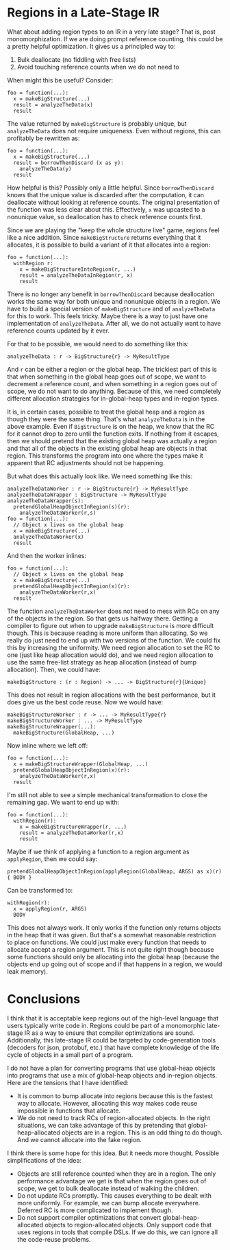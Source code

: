 # Regions in a Late-Stage IR

What about adding region types to an IR in a very late stage? That is,
post monomorphization. If we are doing prompt reference counting, this
could be a pretty helpful optimization. It gives us a principled way to:

1. Bulk deallocate (no fiddling with free lists)
2. Avoid touching reference counts when we do not need to 

When might this be useful? Consider:

    foo = function(...):
      x = makeBigStructure(...)
      result = analyzeTheData(x)
      result

The value returned by `makeBigStructure` is probably unique, but
`analyzeTheData` does not require uniqueness. Even without regions,
this can profitably be rewritten as:

    foo = function(...):
      x = makeBigStructure(...)
      result = borrowThenDiscard (x as y):
        analyzeTheData(y)
      result

How helpful is this? Possibly only a little helpful. Since `borrowThenDiscard`
knows that the unique value is discarded after the computation, it can
deallocate without looking at reference counts. The original presentation
of the function was less clear about this. Effectively, `x` was upcasted
to a nonunique value, so deallocation has to check reference counts first.

Since we are playing the "keep the whole structure live" game, regions feel
like a nice addition. Since `makeBigStructure` returns everything that it
allocates, it is possible to build a variant of it that allocates into a
region:

    foo = function(...):
      withRegion r: 
        x = makeBigStructureIntoRegion(r, ...)
        result = analyzeTheDataInRegion(r, x)
        result

There is no longer any benefit in `borrowThenDiscard` because deallocation
works the same way for both unique and nonunique objects in a region. We
have to build a special version of `makeBigStructure` and of `analyzeTheData`
for this to work. This feels tricky. Maybe there is a way to just have
one implementation of `analyzeTheData`. After all, we do not actually want
to have reference counts updated by it ever.

For that to be possible, we would need to do something like this:

    analyzeTheData : r -> BigStructure{r} -> MyResultType

And `r` can be either a region or the global heap. The trickiest part of
this is that when something in the global heap goes out of scope, we want
to decrement a reference count, and when something in a region goes out
of scope, we do not want to do anything. Because of this, we need completely
different allocation strategies for in-global-heap types and in-region types.

It is, in certain cases, possible to treat the global heap and a region
as though they were the same thing. That's what `analyzeTheData` is in the
above example. Even if `BigStructure` is on the heap, we know that the RC
for it cannot drop to zero until the function exits. If nothing from it
escapes, then we should pretend that the existing global heap was actually
a region and that all of the objects in the existing global heap are objects
in that region. This transforms the program into one where the types make
it apparent that RC adjustments should not be happening.

But what does this actually look like. We need something like this:

    analyzeTheDataWorker : r -> BigStructure{r} -> MyResultType
    analyzeTheDataWrapper : BigStructure -> MyResultType
    analyzeTheDataWrapper(s):
      pretendGlobalHeapObjectInRegion(s)(r):
        analyzeTheDataWorker(r,s)
    foo = function(...):
      // Object x lives on the global heap
      x = makeBigStructure(...)
      analyzeTheDataWorker(x)
      result

And then the worker inlines:

    foo = function(...):
      // Object x lives on the global heap
      x = makeBigStructure(...)
      pretendGlobalHeapObjectInRegion(x)(r):
        analyzeTheDataWorker(r,x)
      result

The function `analyzeTheDataWorker` does not need to mess with RCs on any of
the objects in the region. So that gets us halfway there. Getting a compiler
to figure out when to upgrade `makeBigStructure` is more difficult though.
This is because reading is more uniform than allocating. So we really do just
need to end up with two versions of the function. We could fix this by
increasing the uniformity. We need region allocation to set the RC to one
(just like heap allocation would do), and we need region allocation to
use the same free-list strategy as heap allocation (instead of bump allocation).
Then, we could have:

    makeBigStructure : (r : Region) -> ... -> BigStructure{r}{Unique}

This does not result in region allocations with the best performance, but
it does give us the best code reuse. Now we would have:

    makeBigStructureWorker : r -> ... -> MyResultType{r}
    makeBigStructureWorker : ... -> MyResultType
    makeBigStructureWrapper(...):
      makeBigStructure(GlobalHeap, ...)

Now inline where we left off:

    foo = function(...):
      x = makeBigStructureWrapper(GlobalHeap, ...)
      pretendGlobalHeapObjectInRegion(x)(r):
        analyzeTheDataWorker(r,x)
      result

I'm still not able to see a simple mechanical transformation to close the
remaining gap. We want to end up with:

    foo = function(...):
      withRegion(r):
        x = makeBigStructureWrapper(r, ...)
        result = analyzeTheDataWorker(r,x)
        result

Maybe if we think of applying a function to a region argument as `applyRegion`,
then we could say:

    pretendGlobalHeapObjectInRegion(applyRegion(GlobalHeap, ARGS) as x)(r) { BODY }

Can be transformed to:

    withRegion(r):
      x = applyRegion(r, ARGS)
      BODY

This does not always work. It only works if the function only returns objects
in the heap that it was given. But that's a somewhat reasonable restriction
to place on functions. We could just make every function that needs to allocate
accept a region argument. This is not quite right though because some functions
should only be allocating into the global heap (because the objects end up
going out of scope and if that happens in a region, we would leak memory).

# Conclusions

I think that it is acceptable keep regions out of the high-level language
that users typically write code in. Regions could be part of a monomorphic
late-stage IR as a way to ensure that compiler optimizations are sound.
Additionally, this late-stage IR could be targeted by code-generation tools
(decoders for json, protobuf, etc.) that have complete knowledge of the
life cycle of objects in a small part of a program.

I do not have a plan for converting programs that use global-heap objects into
programs that use a mix of global-heap objects and in-region objects.
Here are the tensions that I have identified:

* It is common to bump allocate into regions because this is the fastest
  way to allocate. However, allocating this way makes code reuse impossible
  in functions that allocate.
* We do not need to track RCs of region-allocated objects. In the right
  situations, we can take advantage of this by pretending that
  global-heap-allocated objects are in a region. This is an odd thing
  to do though. And we cannot allocate into the fake region.

I think there is some hope for this idea. But it needs more thought.
Possible simplifications of the idea:

* Objects are still reference counted when they are in a region. The
  only performance advantage we get is that when the region goes out
  of scope, we get to bulk deallocate instead of walking the children.
* Do not update RCs promptly. This causes everything to be dealt with
  more uniformly. For example, we can bump allocate everywhere.
  Deferred RC is more complicated to implement though.
* Do not support compiler optimizations that convert global-heap-allocated
  objects to region-allocated objects. Only support code that uses regions
  in tools that compile DSLs. If we do this, we can ignore all the
  code-reuse problems.
